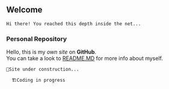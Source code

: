 ## Welcome
`Hi there! You reached this depth inside the net...`

### Personal Repository

Hello, this is my _own_ _site_ on **GitHub**.  
You can take a look to [README.MD](https://github.com/PedroEscribanoMendez/Me/blob/gh-pages/README.md) for more info about myself.

```markdown
🚧Site under construction...

  🏗Coding in progress
```
